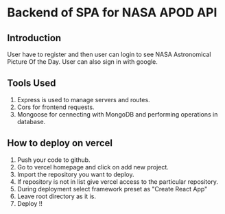 # Backend of SPA for NASA APOD API

## Introduction 

User have to register and then user can login to see NASA Astronomical Picture Of the Day.
User can also sign in with google.

## Tools Used

1. Express is used to manage servers and routes.
2. Cors for frontend requests.
3. Mongoose for cennecting with MongoDB and performing operations in database.

## How to deploy on vercel

1. Push your code to github.
2. Go to vercel homepage and click on add new project.
3. Import the repository you want to deploy.
4. If repository is not in list give vercel access to the particular repository.
5. During deployment select framework preset as "Create React App"
6. Leave root directory as it is.
7. Deploy !!